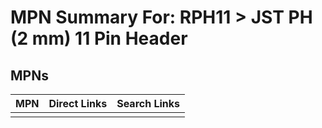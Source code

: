 



# MPN Summary For: RPH11 > JST PH (2 mm) 11 Pin Header

## MPNs
  

|MPN|Direct Links|Search Links|
| :--- | :--- | :--- |
||||
